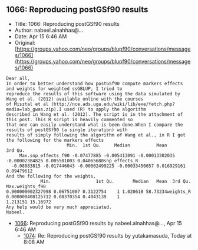 ## 1066: Reproducing postGSf90 results

- Title: 1066: Reproducing postGSf90 results
- Author: nabeel.alnahhas@...
- Date: Apr 15 6:46 AM
- Original: [https://groups.yahoo.com/neo/groups/blupf90/conversations/messages/1066](https://groups.yahoo.com/neo/groups/blupf90/conversations/messages/1066)

```
Dear all,
In order to better understand how postGSf90 compute markers effects and weights for weighted ssGBLUP, I tried to
reproduce the results of this software using the data simulated by Wang et al. (2012) available online with the courses
of Misztal et al (http://nce.ads.uga.edu/wiki/lib/exe/fetch.php?media=lab_gwas.zip).I used (R) to apply the algorithm
described in Wang et al. (2012). The script is in the attachment of this post. This R script is heavily commented so
that one can easily understand what is been done.When I compare the results of postGSf90 (a single iteration) with
results of simply following the algorithm of Wang et al., in R I get the following for the markers effects
				       Min.	 1st Qu.	 Median 		 Mean		    3rd Qu.    
	 Max.snp_effects_f90 -0.07477885 -0.005413091 -0.00013302035 -0.00002384825 0.005501003 0.04065680snp_effects_R
  -0.08083815 -0.017446043 -0.00002499225 -0.00033450657 0.016929161 0.09479612
And the following for the weights,
			 Min.			      1st Qu.	    Median	 Mean  3rd Qu.	   Max.weights_f90
0.000000002327998 0.06751007 0.3122754	  1 1.020618 58.73234weights_R	 0.000000408125712 0.08370354 0.4043139    1
1.213151 15.16972
Any help would be very much appreciated.
Nabeel.
```

- [1066](1066.md): Reproducing postGSf90 results by nabeel.alnahhas@..., Apr 15 6:46 AM
    - [1074](1074.md): Re: Reproducing postGSf90 results by yutakamasuda, Today at 8:08 AM
